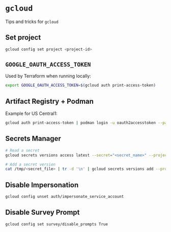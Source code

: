 # `gcloud`

Tips and tricks for `gcloud`

## Set project

```bash
gcloud config set project <project-id>
```

## `GOOGLE_OAUTH_ACCESS_TOKEN`

Used by Terraform when running locally:

```bash
export GOOGLE_OAUTH_ACCESS_TOKEN=$(gcloud auth print-access-token)
```

## Artifact Registry + Podman

Example for US Central1:

```bash
gcloud auth print-access-token | podman login -u oauth2accesstoken --password-stdin us-central1-docker.pkg.dev
```

## Secrets Manager

```bash
# Read a secret
gcloud secrets versions access latest --secret="<secret_name>" --project="<project_id>"

# Add a secret version
cat /tmp/<secret_file> | tr -d '\n' | gcloud secrets versions add --project="<project_id>" --data-file=- <secret_name>
```

## Disable Impersonation

```bash
gcloud config unset auth/impersonate_service_account
```

## Disable Survey Prompt

```bash
gcloud config set survey/disable_prompts True
```

